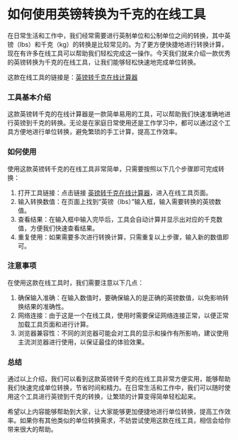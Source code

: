 如何使用英镑转换为千克的在线工具
================

在日常生活和工作中，我们经常需要进行英制单位和公制单位之间的转换，其中英镑（lbs）和千克（kg）的转换是比较常见的。为了更方便快捷地进行转换计算，现在有许多在线工具可以帮助我们轻松完成这一操作。今天我们就来介绍一款优秀的英镑转换为千克的在线工具，让我们能够轻松快速地完成单位转换。

这款在线工具的链接是：[英镑转千克在线计算器](https://www.onlinecalculatorsfree.com/zh-cn/convert/pounds-to-kilograms.html)

### 工具基本介绍

这款英镑转千克的在线计算器是一款简单易用的工具，可以帮助我们快速准确地进行英镑到千克的转换。无论是在家庭日常使用还是工作学习中，都可以通过这个工具方便地进行单位转换，避免繁琐的手工计算，提高工作效率。

### 如何使用

使用这款英镑转千克的在线工具非常简单，只需要按照以下几个步骤即可完成转换：

1. 打开工具链接：点击链接 [英镑转千克在线计算器](https://www.onlinecalculatorsfree.com/zh-cn/convert/pounds-to-kilograms.html)，进入在线工具页面。
2. 输入转换数值：在页面上找到“英镑（lbs）”输入框，输入需要转换的英镑数值。
3. 查看结果：在输入框中输入完毕后，工具会自动计算并显示出对应的千克数值，方便我们快速查看结果。
4. 重复使用：如果需要多次进行转换计算，只需重复以上步骤，输入新的数值即可。

### 注意事项

在使用这款在线工具时，我们需要注意以下几点：

1. 确保输入准确：在输入数值时，要确保输入的是正确的英镑数值，以免影响转换结果的准确性。
2. 网络连接：由于这是一个在线工具，使用时需要保证网络连接正常，以便正常加载工具页面和进行计算。
3. 浏览器兼容性：不同的浏览器可能会对工具的显示和操作有所影响，建议使用主流浏览器进行使用，以保证最佳的体验效果。

### 总结

通过以上介绍，我们可以看到这款英镑转千克的在线工具非常方便实用，能够帮助我们快速完成单位转换，节省时间和精力。在日常生活和工作中，我们可以随时使用这个工具进行英镑到千克的转换，让繁琐的计算变得简单轻松起来。

希望以上内容能够帮助到大家，让大家能够更加便捷地进行单位转换，提高工作效率。如果你有其他类似的单位转换需求，不妨尝试使用这款在线工具，相信会给你带来很大的帮助。
